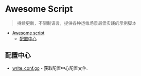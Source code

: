 
# Awesome Script

> 持续更新，不限制语言，提供各种运维场景最佳实践的示例脚本


- [Awesome script](#)
  - [配置中心](#配置中心)


## 配置中心

* [write_conf.go](https://github.com/opendevops-cn/codo-scripts/blob/master/confd_project/write_conf.go) - 获取配置中心配置文件.
